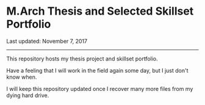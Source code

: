 # M.Arch Thesis and Selected Skillset Portfolio

Last updated: November 7, 2017

---

This repository hosts my thesis project and skillset portfolio.

Have a feeling that I will work in the field again some day, 
but I just don't know when.

I will keep this repository updated once I recover many more files from my
dying hard drive.




